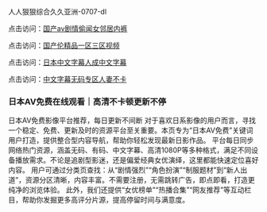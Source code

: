
人人狠狠综合久久亚洲-0707-dl

点击访问：<a href="https://gda-c7m.pages.dev/">国产av剧情偷闻女邻居内裤</a>

点击访问：<a href="https://tfda.pages.dev/">国产伦精品一区三区视频</a>

点击访问：<a href="https://bsdf-5f5.pages.dev/">日本中文字幕人成中文字幕</a>

点击访问：<a href="https://cfad.pages.dev/">中文字幕无码专区人妻不卡</a>

### 日本AV免费在线观看｜高清不卡顿更新不停

日本AV免费影像平台推荐，每日更新不间断 对于喜欢日系影像的用户而言，寻找一个稳定、免费、更新及时的资源平台至关重要。本页专为“日本AV免费”关键词用户打造，提供整合型内容导航，帮助你轻松发现最新日影作品。 平台每日同步网络热门资源，涵盖无码、有码、中文字幕、高清1080P等多种格式，满足不同设备播放需求。不论是追剧型影迷，还是偏爱经典女优演绎，这里都能快速定位喜好内容。 用户可通过分类页查找：从“剧情强烈”“角色扮演”“制服题材”到“新人出道”，资源分区清晰，内容丰富。不需要注册，无需跳转广告，即点即看，打造更纯净的浏览体验。 此外，我们还提供“女优榜单”“热播合集”“网友推荐”等互动栏目，帮助你发掘更多高评分片源，提高停留时间与满意度。

<span style="display:none;">[Canonical link](https://github.com/da07072025/da02 ）</span>

